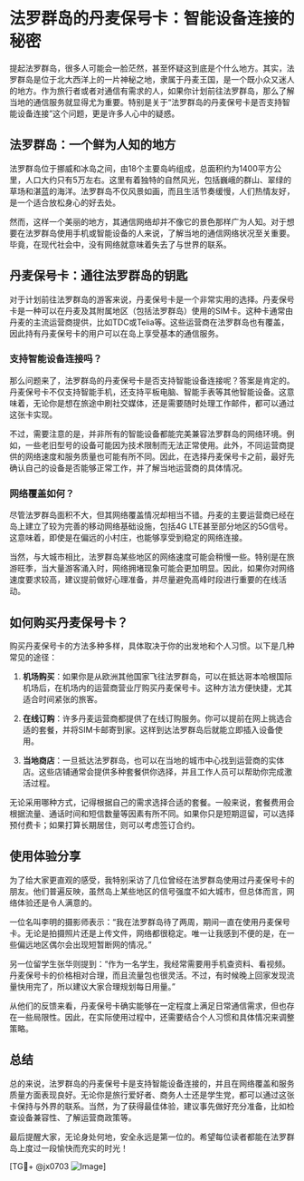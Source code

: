 # 法罗群岛的丹麦保号卡：智能设备连接的秘密

提起法罗群岛，很多人可能会一脸茫然，甚至怀疑这到底是个什么地方。其实，法罗群岛是位于北大西洋上的一片神秘之地，隶属于丹麦王国，是一个既小众又迷人的地方。作为旅行者或者对通信有需求的人，如果你计划前往法罗群岛，那么了解当地的通信服务就显得尤为重要。特别是关于“法罗群岛的丹麦保号卡是否支持智能设备连接”这个问题，更是许多人心中的疑惑。

## 法罗群岛：一个鲜为人知的地方

法罗群岛位于挪威和冰岛之间，由18个主要岛屿组成，总面积约为1400平方公里，人口大约只有5万左右。这里有着独特的自然风光，包括巍峨的群山、翠绿的草场和湛蓝的海洋。法罗群岛不仅风景如画，而且生活节奏缓慢，人们热情友好，是一个适合放松身心的好去处。

然而，这样一个美丽的地方，其通信网络却并不像它的景色那样广为人知。对于想要在法罗群岛使用手机或智能设备的人来说，了解当地的通信网络状况至关重要。毕竟，在现代社会中，没有网络就意味着失去了与世界的联系。

## 丹麦保号卡：通往法罗群岛的钥匙

对于计划前往法罗群岛的游客来说，丹麦保号卡是一个非常实用的选择。丹麦保号卡是一种可以在丹麦及其附属地区（包括法罗群岛）使用的SIM卡。这种卡通常由丹麦的主流运营商提供，比如TDC或Telia等。这些运营商在法罗群岛也有覆盖，因此持有丹麦保号卡的用户可以在岛上享受基本的通信服务。

### 支持智能设备连接吗？

那么问题来了，法罗群岛的丹麦保号卡是否支持智能设备连接呢？答案是肯定的。丹麦保号卡不仅支持智能手机，还支持平板电脑、智能手表等其他智能设备。这意味着，无论你是想在旅途中刷社交媒体，还是需要随时处理工作邮件，都可以通过这张卡实现。

不过，需要注意的是，并非所有的智能设备都能完美兼容法罗群岛的网络环境。例如，一些老旧型号的设备可能因为技术限制而无法正常使用。此外，不同运营商提供的网络速度和服务质量也可能有所不同。因此，在选择丹麦保号卡之前，最好先确认自己的设备是否能够正常工作，并了解当地运营商的具体情况。

### 网络覆盖如何？

尽管法罗群岛面积不大，但其网络覆盖情况却相当不错。丹麦的主要运营商已经在岛上建立了较为完善的移动网络基础设施，包括4G LTE甚至部分地区的5G信号。这意味着，即使是在偏远的小村庄，也能够享受到稳定的网络连接。

当然，与大城市相比，法罗群岛某些地区的网络速度可能会稍慢一些。特别是在旅游旺季，当大量游客涌入时，网络拥堵现象可能会更加明显。因此，如果你对网络速度要求较高，建议提前做好心理准备，并尽量避免高峰时段进行重要的在线活动。

## 如何购买丹麦保号卡？

购买丹麦保号卡的方法多种多样，具体取决于你的出发地和个人习惯。以下是几种常见的途径：

1. **机场购买**：如果你是从欧洲其他国家飞往法罗群岛，可以在抵达哥本哈根国际机场后，在机场内的运营商营业厅购买丹麦保号卡。这种方法方便快捷，尤其适合时间紧张的旅客。
   
2. **在线订购**：许多丹麦运营商都提供了在线订购服务。你可以提前在网上挑选合适的套餐，并将SIM卡邮寄到家。这样到达法罗群岛后就能立即插入设备使用。
   
3. **当地商店**：一旦抵达法罗群岛，也可以在当地的城市中心找到运营商的实体店。这些店铺通常会提供多种套餐供你选择，并且工作人员可以帮助你完成激活过程。

无论采用哪种方式，记得根据自己的需求选择合适的套餐。一般来说，套餐费用会根据流量、通话时间和短信数量等因素有所不同。如果你只是短期逗留，可以选择预付费卡；如果打算长期居住，则可以考虑签订合约。

## 使用体验分享

为了给大家更直观的感受，我特别采访了几位曾经在法罗群岛使用过丹麦保号卡的朋友。他们普遍反映，虽然岛上某些地区的信号强度不如大城市，但总体而言，网络体验还是令人满意的。

一位名叫李明的摄影师表示：“我在法罗群岛待了两周，期间一直在使用丹麦保号卡。无论是拍摄照片还是上传文件，网络都很稳定。唯一让我感到不便的是，在一些偏远地区偶尔会出现短暂断网的情况。”

另一位留学生张华则提到：“作为一名学生，我经常需要用手机查资料、看视频。丹麦保号卡的价格相对合理，而且流量包也很灵活。不过，有时候晚上回家发现流量快用完了，所以建议大家合理规划每日用量。”

从他们的反馈来看，丹麦保号卡确实能够在一定程度上满足日常通信需求，但也存在一些局限性。因此，在实际使用过程中，还需要结合个人习惯和具体情况来调整策略。

## 总结

总的来说，法罗群岛的丹麦保号卡是支持智能设备连接的，并且在网络覆盖和服务质量方面表现良好。无论你是旅行爱好者、商务人士还是学生党，都可以通过这张卡保持与外界的联系。当然，为了获得最佳体验，建议事先做好充分准备，比如检查设备兼容性、了解运营商政策等。

最后提醒大家，无论身处何地，安全永远是第一位的。希望每位读者都能在法罗群岛上度过一段愉快而充实的时光！

[TG💪+ @jx0703 ![Image](https://github.com/user-attachments/assets/dbca1d08-cadb-493c-b0ec-ad6f7a83f270)]